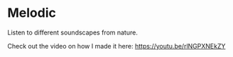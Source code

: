 # Melodic
Listen to different soundscapes from nature.

Check out the video on how I made it here: https://youtu.be/rlNGPXNEkZY 
